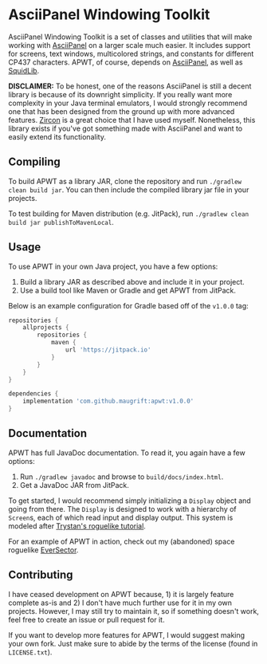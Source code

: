 # AsciiPanel Windowing Toolkit

AsciiPanel Windowing Toolkit is a set of classes and utilities that will make working with [AsciiPanel](https://github.com/trystan/AsciiPanel) on a larger scale much easier.
It includes support for screens, text windows, multicolored strings, and constants for different CP437 characters.
APWT, of course, depends on [AsciiPanel](https://github.com/trystan/AsciiPanel), as well as [SquidLib](https://github.com/SquidPony/SquidLib).

**DISCLAIMER:** To be honest, one of the reasons AsciiPanel is still a decent library is because of its downright simplicity.
If you really want more complexity in your Java terminal emulators, I would strongly recommend one that has been designed from the ground up with more advanced features.
[Zircon](https://github.com/Hexworks/zircon) is a great choice that I have used myself.
Nonetheless, this library exists if you've got something made with AsciiPanel and want to easily extend its functionality.

## Compiling

To build APWT as a library JAR, clone the repository and run `./gradlew clean build jar`.
You can then include the compiled library jar file in your projects.

To test building for Maven distribution (e.g. JitPack), run `./gradlew clean build jar publishToMavenLocal`.

## Usage

To use APWT in your own Java project, you have a few options:

1. Build a library JAR as described above and include it in your project.
2. Use a build tool like Maven or Gradle and get APWT from JitPack.

Below is an example configuration for Gradle based off of the `v1.0.0` tag:

```gradle
repositories {
	allprojects {
		repositories {
			maven {
				url 'https://jitpack.io'
			}
		}
	}
}

dependencies {
	implementation 'com.github.maugrift:apwt:v1.0.0'
}
```

## Documentation

APWT has full JavaDoc documentation.
To read it, you again have a few options:

1. Run `./gradlew javadoc` and browse to `build/docs/index.html`.
2. Get a JavaDoc JAR from JitPack.

To get started, I would recommend simply initializing a `Display` object and going from there.
The `Display` is designed to work with a hierarchy of `Screen`s, each of which read input and display output.
This system is modeled after [Trystan's roguelike tutorial](https://trystans.blogspot.com/2016/01/roguelike-tutorial-00-table-of-contents.html).

For an example of APWT in action, check out my (abandoned) space roguelike [EverSector](https://github.com/Maugrift/EverSector).

## Contributing

I have ceased development on APWT because, 1) it is largely feature complete as-is and 2) I don't have much further use for it in my own projects.
However, I may still try to maintain it, so if something doesn't work, feel free to create an issue or pull request for it.

If you want to develop more features for APWT, I would suggest making your own fork.
Just make sure to abide by the terms of the license (found in `LICENSE.txt`).
